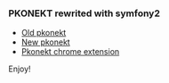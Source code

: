 ### PKONEKT rewrited with symfony2

 * [Old pkonekt][1]
 * [New pkonekt][2]
 * [Pkonekt chrome extension][3]

Enjoy!

[1]:  http://pkonekt.vitalyshutko.com/
[2]:  http://162.243.12.185/
[3]:  https://github.com/novitskiy-aleksei/pkonekt-chrome-extension